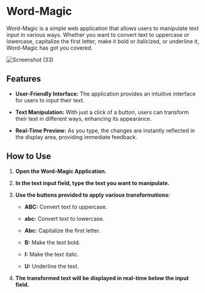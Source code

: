 # Word-Magic

Word-Magic is a simple web application that allows users to manipulate text input in various ways. Whether you want to convert text to uppercase or lowercase, capitalize the first letter, make it bold or italicized, or underline it, Word-Magic has got you covered.

![Screenshot (33)](https://github.com/GauravChavan18/Word-magic/assets/107454180/80f81c7d-9713-4044-9c97-519dcc16f861)

## Features

- **User-Friendly Interface:** The application provides an intuitive interface for users to input their text.

- **Text Manipulation:** With just a click of a button, users can transform their text in different ways, enhancing its appearance.

- **Real-Time Preview:** As you type, the changes are instantly reflected in the display area, providing immediate feedback.

## How to Use

1. **Open the Word-Magic Application.**

2. **In the text input field, type the text you want to manipulate.**

3. **Use the buttons provided to apply various transformations:**

   - **ABC:** Convert text to uppercase.
   
   - **abc:** Convert text to lowercase.
   
   - **Abc:** Capitalize the first letter.
   
   - **B:** Make the text bold.
   
   - **I:** Make the text italic.
   
   - **U:** Underline the text.

4. **The transformed text will be displayed in real-time below the input field.**

